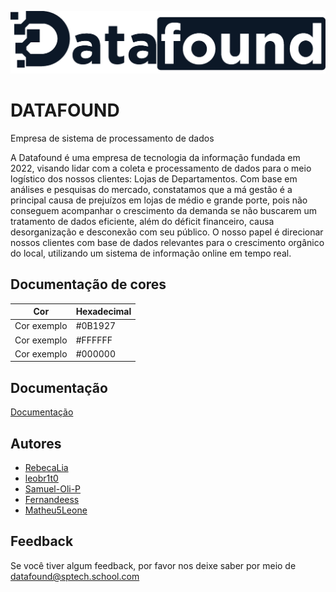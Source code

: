 ![Logo](Documenta%C3%A7%C3%A3o/Design/data.png)
# DATAFOUND
Empresa de sistema de processamento de dados

A Datafound é uma empresa de tecnologia da informação fundada em 2022, visando lidar com a coleta e processamento de dados para o meio logístico dos nossos clientes: Lojas de Departamentos.
Com base em análises e pesquisas do mercado, constatamos que a má gestão é a principal causa de prejuízos em lojas de médio e grande porte, pois não conseguem acompanhar o crescimento da demanda se não buscarem um tratamento de dados eficiente, além do déficit financeiro, causa desorganização e desconexão com seu público. 
O nosso papel é direcionar nossos clientes com base de dados relevantes para o crescimento orgânico do local, utilizando um sistema de informação online em tempo real. 

## Documentação de cores

| Cor               | Hexadecimal                                                      |
| ----------------- | ---------------------------------------------------------------- |
| Cor exemplo       |  #0B1927                                                         |
| Cor exemplo       |  #FFFFFF                                                         |
| Cor exemplo       |  #000000                                                         |



## Documentação

[Documentação](Documenta%C3%A7%C3%A3o/datafound.docx)


## Autores

- [RebecaLia](https://github.com/RebecaLia)
- [leobr1t0](https://github.com/leobr1t0)
- [Samuel-Oli-P](https://github.com/Samuel-Oli-P)
- [Fernandeess](https://github.com/Fernandeess)
- [Matheu5Leone](https://github.com/Matheu5Leone)




## Feedback

Se você tiver algum feedback, por favor nos deixe saber por meio de datafound@sptech.school.com

